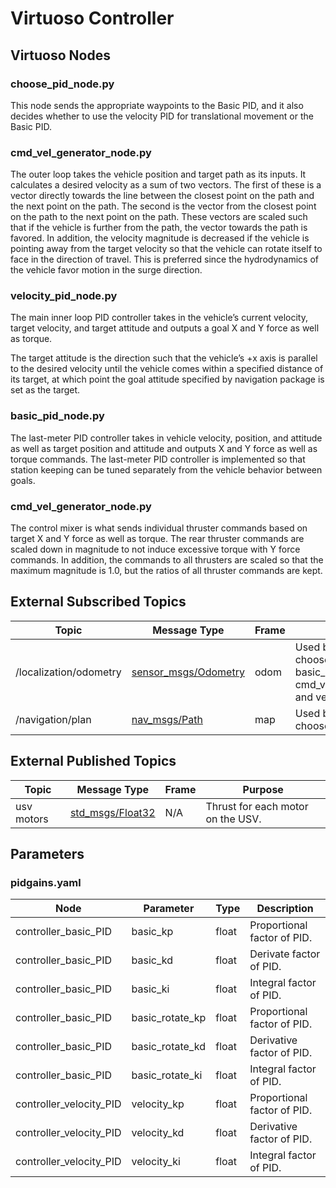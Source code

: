 # Virtuoso Controller

## Virtuoso Nodes

### choose_pid_node.py
This node sends the appropriate waypoints to the Basic PID, and it also decides whether to use the velocity PID for translational movement or the Basic PID.

### cmd_vel_generator_node.py

The outer loop takes the vehicle position and target path as its inputs. It calculates a desired velocity as a sum of two vectors. The first of these is a vector directly towards the line between the closest point on the path and the next point on the path. The second is the vector from the closest point on the path to the next point on the path. These vectors are scaled such that if the vehicle is further from the path, the vector towards the path is favored. In addition, the velocity magnitude is decreased if the vehicle is pointing away from the target velocity so that the vehicle can rotate itself to face in the direction of travel. This is preferred since the hydrodynamics of the vehicle favor motion in the surge direction. 

### velocity_pid_node.py

The main inner loop PID controller takes in the vehicle’s current velocity, target velocity, and target attitude and outputs a goal X and Y force as well as torque. 

The target attitude is the direction such that the vehicle’s +x axis is parallel to the desired velocity until the vehicle comes within a specified distance of its target, at which point the goal attitude specified by navigation package is set as the target. 

### basic_pid_node.py

The last-meter PID controller takes in vehicle velocity, position, and attitude as well as target position and attitude and outputs X and Y force as well as torque commands. The last-meter PID controller is implemented so that station keeping can be tuned separately from the vehicle behavior between goals. 

### cmd_vel_generator_node.py

The control mixer is what sends individual thruster commands based on target X and Y force as well as torque. The rear thruster commands are scaled down in magnitude to not induce excessive torque with Y force commands. In addition, the commands to all thrusters are scaled so that the maximum magnitude is 1.0, but the ratios of all thruster commands are kept.

## External Subscribed Topics

| Topic | Message Type | Frame | Purpose |
|-------|--------------|-------|---------|
| /localization/odometry | [sensor_msgs/Odometry](http://docs.ros.org/en/noetic/api/nav_msgs/html/msg/Odometry.html) | odom | Used by choose_pid_node, basic_pid_node, cmd_vel_generator_node, and velocity_pid_node. |
| /navigation/plan | [nav_msgs/Path](https://docs.ros2.org/foxy/api/nav_msgs/msg/Path.html) | map | Used by choose_pid_node. |

## External Published Topics

| Topic | Message Type | Frame | Purpose |
|-------|--------------|-------|---------|
| usv motors | [std_msgs/Float32](http://docs.ros.org/en/noetic/api/std_msgs/html/msg/Float32.html) | N/A | Thrust for each motor on the USV. |

## Parameters

### pidgains.yaml

| Node | Parameter | Type | Description |
|------|-----------|------|-------------|
| controller_basic_PID | basic_kp | float | Proportional factor of PID. |
| controller_basic_PID | basic_kd | float | Derivate factor of PID. |
| controller_basic_PID | basic_ki | float | Integral factor of PID. |
| controller_basic_PID | basic_rotate_kp | float | Proportional factor of PID. |
| controller_basic_PID | basic_rotate_kd | float | Derivative factor of PID. |
| controller_basic_PID | basic_rotate_ki | float | Integral factor of PID. |
| controller_velocity_PID | velocity_kp | float | Proportional factor of PID. |
| controller_velocity_PID | velocity_kd | float | Derivative factor of PID. |
| controller_velocity_PID | velocity_ki | float | Integral factor of PID. |
